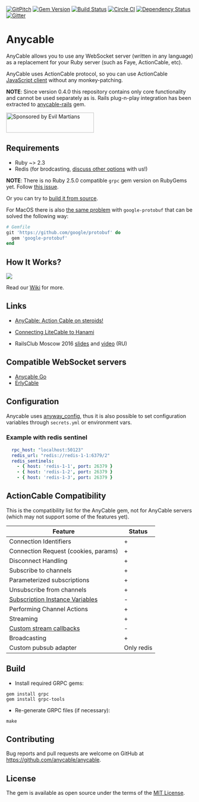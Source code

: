 [![GitPitch](https://gitpitch.com/assets/badge.svg)](https://gitpitch.com/anycable/anycable/master?grs=github) [![Gem Version](https://badge.fury.io/rb/anycable.svg)](https://rubygems.org/gems/anycable) [![Build Status](https://travis-ci.org/anycable/anycable.svg?branch=master)](https://travis-ci.org/anycable/anycable) [![Circle CI](https://circleci.com/gh/anycable/anycable/tree/master.svg?style=svg)](https://circleci.com/gh/anycable/anycable/tree/master)
[![Dependency Status](https://dependencyci.com/github/anycable/anycable/badge)](https://dependencyci.com/github/anycable/anycable)
[![Gitter](https://img.shields.io/badge/gitter-join%20chat%20%E2%86%92-brightgreen.svg)](https://gitter.im/anycable/Lobby)

# Anycable

AnyCable allows you to use any WebSocket server (written in any language) as a replacement for your Ruby server (such as Faye, ActionCable, etc).

AnyCable uses ActionCable protocol, so you can use ActionCable [JavaScript client](https://www.npmjs.com/package/actioncable) without any monkey-patching.

**NOTE**: Since version 0.4.0 this repository contains only core functionality and cannot be used separately as is.
Rails plug-n-play integration has been extracted to [anycable-rails](https://github.com/anycable/anycable-rails) gem.

<a href="https://evilmartians.com/">
<img src="https://evilmartians.com/badges/sponsored-by-evil-martians.svg" alt="Sponsored by Evil Martians" width="236" height="54"></a>

## Requirements

- Ruby ~> 2.3
- Redis (for brodcasting, [discuss other options](https://github.com/anycable/anycable/issues/2) with us!)

**NOTE**: There is no Ruby 2.5.0 compatible `grpc` gem version on RubyGems yet.
Follow [this issue](https://github.com/grpc/grpc/issues/13903).

Or you can try to [build it from source](https://github.com/grpc/grpc/blob/master/INSTALL.md#build-from-source).

For MacOS there is also [the same problem](https://github.com/google/protobuf/issues/4098) with `google-protobuf` that can be solved
the following way:

```ruby
# Gemfile
git 'https://github.com/google/protobuf' do
  gem 'google-protobuf'
end
```

## How It Works?

![](https://s3.amazonaws.com/anycable/Scheme.png)

Read our [Wiki](https://github.com/anycable/anycable/wiki) for more.

## Links

- [AnyCable: Action Cable on steroids!](https://evilmartians.com/chronicles/anycable-actioncable-on-steroids)

- [Connecting LiteCable to Hanami](http://gabrielmalakias.com.br/ruby/hanami/iot/2017/05/26/websockets-connecting-litecable-to-hanami.html)

- RailsClub Moscow 2016 [slides](https://speakerdeck.com/palkan/railsclub-moscow-2016-anycable) and [video](https://www.youtube.com/watch?v=-k7GQKuBevY&list=PLiWUIs1hSNeOXZhotgDX7Y7qBsr24cu7o&index=4) (RU)


## Compatible WebSocket servers

- [Anycable Go](https://github.com/anycable/anycable-go)
- [ErlyCable](https://github.com/anycable/erlycable)

## Configuration

Anycable uses [anyway_config](https://github.com/palkan/anyway_config), thus it is also possible to set configuration variables through `secrets.yml` or environment vars.

### Example with redis sentinel

```yaml
  rpc_host: "localhost:50123"
  redis_url: "redis://redis-1-1:6379/2"
  redis_sentinels:
    - { host: 'redis-1-1', port: 26379 }
    - { host: 'redis-1-2', port: 26379 }
    - { host: 'redis-1-3', port: 26379 }
```

## ActionCable Compatibility

This is the compatibility list for the AnyCable gem, not for AnyCable servers (which may not support some of the features yet).

Feature                  | Status
-------------------------|--------
Connection Identifiers   | +
Connection Request (cookies, params) | +
Disconnect Handling | +
Subscribe to channels | +
Parameterized subscriptions | +
Unsubscribe from channels | +
[Subscription Instance Variables](http://edgeapi.rubyonrails.org/classes/ActionCable/Channel/Streams.html) | -
Performing Channel Actions | +
Streaming | +
[Custom stream callbacks](http://edgeapi.rubyonrails.org/classes/ActionCable/Channel/Streams.html) | -
Broadcasting | +
Custom pubsub adapter | Only redis

## Build

- Install required GRPC gems:

```
gem install grpc
gem install grpc-tools
```

- Re-generate GRPC files (if necessary):

```
make
```

## Contributing

Bug reports and pull requests are welcome on GitHub at https://github.com/anycable/anycable.

## License
The gem is available as open source under the terms of the [MIT License](http://opensource.org/licenses/MIT).
